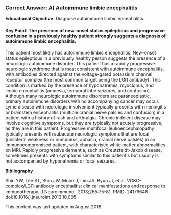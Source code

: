 
### Correct Answer: A) Autoimmune limbic encephalitis 

**Educational Objective:** Diagnose autoimmune limbic encephalitis.

#### **Key Point:** The presence of new-onset status epilepticus and progressive confusion in a previously healthy patient strongly suggests a diagnosis of autoimmune limbic encephalitis.

This patient most likely has autoimmune limbic encephalitis. New-onset status epilepticus in a previously healthy person suggests the presence of a neurologic autoimmune disorder. This patient has a rapidly progressive neurologic syndrome that is most consistent with autoimmune encephalitis, with antibodies directed against the voltage-gated potassium channel receptor complex (the most common target being the LGI1 antibody). This condition is marked by the presence of hyponatremia, myoclonus, and limbic encephalitis (amnesia, temporal lobe seizures, and confusion). Although many neurologic autoimmune disorders are paraneoplastic, primary autoimmune disorders with no accompanying cancer may occur.
Lyme disease with neurologic involvement typically presents with meningitis or brainstem encephalitis (multiple cranial nerve palsies and confusion) in a patient with a history of rash and arthralgia. Chronic indolent disease may involve cognitive symptoms, but they are typically not acutely progressive, as they are in this patient.
Progressive multifocal leukoencephalopathy typically presents with subacute neurologic symptoms that are focal (unilateral weakness or numbness, aphasia, cranial nerve palsies) in an immunocompromised patient, with characteristic white matter abnormalities on MRI.
Rapidly progressive dementia, such as Creutzfeldt-Jakob disease, sometimes presents with symptoms similar to this patient's but usually is not accompanied by hyponatremia or focal seizures.

**Bibliography**

Shin YW, Lee ST, Shin JW, Moon J, Lim JA, Byun JI, et al. VGKC-complex/LGI1-antibody encephalitis: clinical manifestations and response to immunotherapy. J Neuroimmunol. 2013;265:75-81. PMID: 24176648 doi:10.1016/j.jneuroim.2013.10.005

This content was last updated in August 2018.